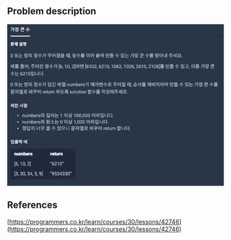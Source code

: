 ## Problem description
![Problem description](./Problem-42746.png)

## References
[https://programmers.co.kr/learn/courses/30/lessons/42746](https://programmers.co.kr/learn/courses/30/lessons/42746)
